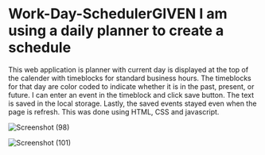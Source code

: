 # Work-Day-SchedulerGIVEN I am using a daily planner to create a schedule

This web application is planner with current day is displayed at the top of the calender with timeblocks for standard business hours.
The timeblocks for that day are color coded to indicate whether it is in the past, present, or future. I can enter an event in the timeblock and click save button. The text is saved in the local storage. Lastly, the saved events stayed even when the page is refresh. This was done using HTML, CSS and javascript.


![Screenshot (98)](https://user-images.githubusercontent.com/80432031/149646105-49ddc354-6ed8-4f72-a10a-8cbfdaeff5f8.png)

![Screenshot (101)](https://user-images.githubusercontent.com/80432031/149788354-8b101a14-c7aa-457f-95e8-323945406f02.png)
